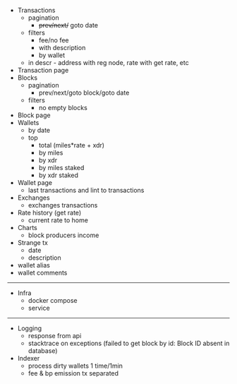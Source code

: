 * Transactions
  - pagination
    - ~~prev/next/~~ goto date
  - filters
    - fee/no fee
    - with description
    - by wallet
  - in descr - address with reg node, rate with get rate, etc
* Transaction page
* Blocks
  - pagination
    - prev/next/goto block/goto date
  - filters
    - no empty blocks
* Block page
* Wallets
  - by date
  - top
    - total (miles*rate + xdr)
    - by miles
    - by xdr
    - by miles staked
    - by xdr staked
* Wallet page
  - last transactions and lint to transactions
* Exchanges
  - exchanges transactions
* Rate history (get rate)
  - current rate to home
* Charts
  - block producers income
* Strange tx
  - date
  - description
* wallet alias
* wallet comments
----
* Infra
  - docker compose
  - service
----
* Logging
  - response from api
  - stacktrace on exceptions (failed to get block by id: Block ID absent in database)
* Indexer
  - process dirty wallets 1 time/1min
  - fee & bp emission tx separated